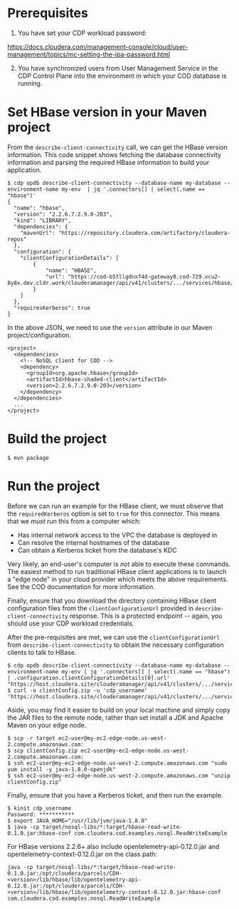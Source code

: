 # Prerequisites

1. You have set your CDP workload password:

https://docs.cloudera.com/management-console/cloud/user-management/topics/mc-setting-the-ipa-password.html

2. You have synchronized users from User Management Service in the CDP Control Plane into the environment
in which your COD database is running.

# Set HBase version in your Maven project

From the `describe-client-connectivity` call, we can get the HBase version information. This code snippet
shows fetching the database connectivity information and parsing the required HBase information to build your
application.
```
$ cdp opdb describe-client-connectivity --database-name my-database --environment-name my-env  | jq '.connectors[] | select(.name == "hbase")'
{
  "name": "hbase",
  "version": "2.2.6.7.2.9.0-203",
  "kind": "LIBRARY",
  "dependencies": {
    "mavenUrl": "https://repository.cloudera.com/artifactory/cloudera-repos"
  },
  "configuration": {
    "clientConfigurationDetails": [
        {
            "name": "HBASE",
            "url": "https://cod-b5tllgdnxf4d-gateway0.cod-729.xcu2-8y8x.dev.cldr.work/clouderamanager/api/v41/clusters/.../services/hbase/clientConfig"
        }
    ]
  },
  "requiresKerberos": true
}
```

In the above JSON, we need to use the `version` attribute in our Maven project/configuration.

```
<project>
  <dependencies>
    <!-- NoSQL client for COD -->
    <dependency>
      <groupId>org.apache.hbase</groupId>
      <artifactId>hbase-shaded-client</artifactId>
      <version>2.2.6.7.2.9.0-203</version>
    </dependency>
  </dependencies>
  ...
</project>
```

# Build the project

```
$ mvn package
```

# Run the project

Before we can run an example for the HBase client, we must observe that the `requiredKerberos` option is set to `true`
for this connector. This means that we *must* run this from a computer which:

* Has internal network access to the VPC the database is deployed in
* Can resolve the internal hostnames of the database
* Can obtain a Kerberos ticket from the database's KDC

Very likely, an end-user's computer is _not_ able to execute these commands. The easiest method to run traditional HBase
client applications is to launch a "edge node" in your cloud provider which meets the above requirements. See the COD
documentation for more information.

Finally, ensure that you download the directory containing HBase client configuration files from the
`clientConfigurationUrl` provided in `describe-client-connectivity` response. This is a protected endpoint -- again, you
should use your CDP workload credentials.

After the pre-requisites are met, we can use the `clientConfigurationUrl` from `describe-client-connectivity` to obtain
the necessary configuration clients to talk to HBase.

```
$ cdp opdb describe-client-connectivity --database-name my-database --environment-name my-env | jq '.connectors[] | select(.name == "hbase") | .configuration.clientConfigurationDetails[0].url'
"https://host.cloudera.site/clouderamanager/api/v41/clusters/.../services/hbase/clientConfig"
$ curl -o clientConfig.zip -u 'cdp_username' 'https://host.cloudera.site/clouderamanager/api/v41/clusters/.../services/hbase/clientConfig'
```

Aside, you may find it easier to build on your local machine and simply copy the JAR files to the remote node, rather
than set install a JDK and Apache Maven on your edge node.

```
$ scp -r target ec2-user@my-ec2-edge-node.us-west-2.compute.amazonaws.com:
$ scp clientConfig.zip ec2-user@my-ec2-edge-node.us-west-2.compute.amazonaws.com:
$ ssh ec2-user@my-ec2-edge-node.us-west-2.compute.amazonaws.com "sudo yum install -y java-1.8.0-openjdk"
$ ssh ec2-user@my-ec2-edge-node.us-west-2.compute.amazonaws.com "unzip clientConfig.zip"
```

Finally, ensure that you have a Kerberos ticket, and then run the example.
```
$ kinit cdp_username
Password: ***********
$ export JAVA_HOME="/usr/lib/jvm/java-1.8.0"
$ java -cp target/nosql-libs/*:target/hbase-read-write-0.1.0.jar:hbase-conf com.cloudera.cod.examples.nosql.ReadWriteExample
```

For HBase versions 2.2.6+ also include opentelemetry-api-0.12.0.jar and opentelemetry-context-0.12.0.jar on the class path:
```
java -cp target/nosql-libs/*:target/hbase-read-write-0.1.0.jar:/opt/cloudera/parcels/CDH-<version>/lib/hbase/lib/opentelemetry-api-0.12.0.jar:/opt/cloudera/parcels/CDH-<version>/lib/hbase/lib/opentelemetry-context-0.12.0.jar:hbase-conf com.cloudera.cod.examples.nosql.ReadWriteExample
```

